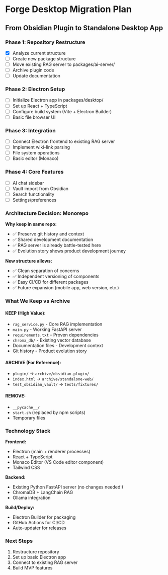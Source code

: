 # Forge Desktop Migration Plan

## From Obsidian Plugin to Standalone Desktop App

### Phase 1: Repository Restructure
- [x] Analyze current structure
- [ ] Create new package structure  
- [ ] Move existing RAG server to packages/ai-server/
- [ ] Archive plugin code
- [ ] Update documentation

### Phase 2: Electron Setup
- [ ] Initialize Electron app in packages/desktop/
- [ ] Set up React + TypeScript
- [ ] Configure build system (Vite + Electron Builder)
- [ ] Basic file browser UI

### Phase 3: Integration
- [ ] Connect Electron frontend to existing RAG server
- [ ] Implement wiki-link parsing
- [ ] File system operations
- [ ] Basic editor (Monaco)

### Phase 4: Core Features
- [ ] AI chat sidebar
- [ ] Vault import from Obsidian
- [ ] Search functionality
- [ ] Settings/preferences

### Architecture Decision: Monorepo
**Why keep in same repo:**
- ✅ Preserve git history and context
- ✅ Shared development documentation
- ✅ RAG server is already battle-tested here
- ✅ Evolution story shows product development journey

**New structure allows:**
- ✅ Clean separation of concerns
- ✅ Independent versioning of components
- ✅ Easy CI/CD for different packages
- ✅ Future expansion (mobile app, web version, etc.)

### What We Keep vs Archive

#### KEEP (High Value):
- `rag_service.py` - Core RAG implementation
- `main.py` - Working FastAPI server  
- `requirements.txt` - Proven dependencies
- `chroma_db/` - Existing vector database
- Documentation files - Development context
- Git history - Product evolution story

#### ARCHIVE (For Reference):
- `plugin/` → `archive/obsidian-plugin/`
- `index.html` → `archive/standalone-web/`
- `test_obsidian_vault/` → `tests/fixtures/`

#### REMOVE:
- `__pycache__/`
- `start.sh` (replaced by npm scripts)
- Temporary files

### Technology Stack

**Frontend:**
- Electron (main + renderer processes)
- React + TypeScript
- Monaco Editor (VS Code editor component)
- Tailwind CSS

**Backend:**  
- Existing Python FastAPI server (no changes needed!)
- ChromaDB + LangChain RAG
- Ollama integration

**Build/Deploy:**
- Electron Builder for packaging
- GitHub Actions for CI/CD
- Auto-updater for releases

### Next Steps
1. Restructure repository
2. Set up basic Electron app
3. Connect to existing RAG server
4. Build MVP features